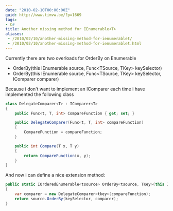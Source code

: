 ```yaml
---
date: "2010-02-10T00:00:00Z"
guid: http://www.timvw.be/?p=1669
tags:
- C#
title: Another missing method for IEnumerable<T>
aliases:
 - /2010/02/10/another-missing-method-for-ienumerablet/
 - /2010/02/10/another-missing-method-for-ienumerablet.html
---
```

Currently there are two overloads for OrderBy on Enumerable

* OrderBy(this IEnumerable<TSource> source, Func<TSource, TKey> keySelector)
* OrderBy(this IEnumerable<TSource> source, Func<TSource, TKey> keySelector, IComparer<TKey> comparer)

Because i don't want to implement an IComparer<TKey> each time i have implemented the following class

```csharp
class DelegateComparer<T> : IComparer<T>
{
	public Func<t, T, int> CompareFunction { get; set; }

	public DelegateComparer(Func<t, T, int> compareFunction)
	{
		CompareFunction = compareFunction;
	}

	public int Compare(T x, T y)
	{
		return CompareFunction(x, y);
	}
}
```

And now i can define a nice extension method:

```csharp
public static IOrderedEnumerable<tsource> OrderBy<tsource, TKey>(this IEnumerable<tsource> source, Func<tsource, TKey> keySelector, Func<tkey, TKey, int> compareFunction)
{
	var comparer = new DelegateComparer<tkey>(compareFunction);
	return source.OrderBy(keySelector, comparer);
}
```

